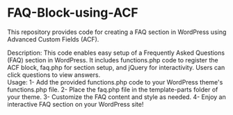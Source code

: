 # FAQ-Block-using-ACF
This repository provides code for creating a FAQ section in WordPress using Advanced Custom Fields (ACF).

Description:
This code enables easy setup of a Frequently Asked Questions (FAQ) section in WordPress. It includes functions.php code to register the ACF block, faq.php for section setup, and jQuery for interactivity. Users can click questions to view answers.
<br>
Usage:
1- Add the provided functions.php code to your WordPress theme's functions.php file.
2- Place the faq.php file in the template-parts folder of your theme.
3- Customize the FAQ content and style as needed.
4- Enjoy an interactive FAQ section on your WordPress site!
